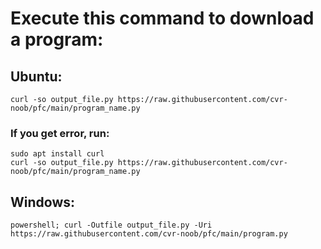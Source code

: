 # Execute this command to download a program:
## Ubuntu:
```curl -so output_file.py https://raw.githubusercontent.com/cvr-noob/pfc/main/program_name.py```
### If you get error, run:
```
sudo apt install curl
curl -so output_file.py https://raw.githubusercontent.com/cvr-noob/pfc/main/program_name.py
```
## Windows:
```powershell; curl -Outfile output_file.py -Uri https://raw.githubusercontent.com/cvr-noob/pfc/main/program.py```
